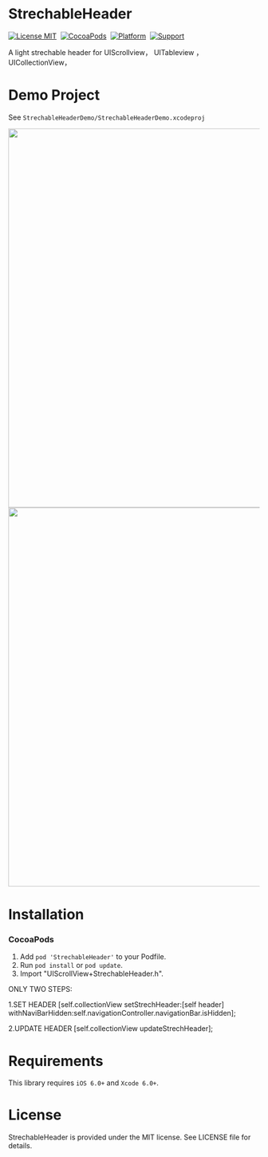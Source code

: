 StrechableHeader
==============
[![License MIT](https://img.shields.io/badge/license-MIT-green.svg?style=flat)](https://github.com/HeterPu/StrechableHeader/blob/master/LICENSE)&nbsp;
[![CocoaPods](https://img.shields.io/badge/pod-1.2.0-blue.svg)](https://cocoapods.org)&nbsp;
[![Platform](https://img.shields.io/badge/platform-iOS-lightgray.svg)](https://cocoapods.org)&nbsp;
[![Support](https://img.shields.io/badge/support-iOS%206%2B%20-blue.svg?style=flat)](https://www.apple.com/nl/ios/)&nbsp;


A light strechable header for UIScrollview， UITableview ，UICollectionView，


Demo Project
==============
See `StrechableHeaderDemo/StrechableHeaderDemo.xcodeproj`

<img src="https://raw.github.com/HeterPu/StrechableHeader/master/screenshots/1.PNG" width="760"><br/>
<img src="https://raw.github.com/HeterPu/StrechableHeader/master//screenshots/2.PNG" width="760">


Installation
==============

### CocoaPods

1. Add `pod 'StrechableHeader'` to your Podfile.
2. Run `pod install` or `pod update`.
3. Import "UIScrollView+StrechableHeader.h".


ONLY TWO STEPS:


1.SET HEADER
[self.collectionView setStrechHeader:[self header]
withNaviBarHidden:self.navigationController.navigationBar.isHidden];

2.UPDATE HEADER
[self.collectionView updateStrechHeader];

Requirements
==============
This library requires `iOS 6.0+` and `Xcode 6.0+`.


License
==============
StrechableHeader is provided under the MIT license. See LICENSE file for details.
